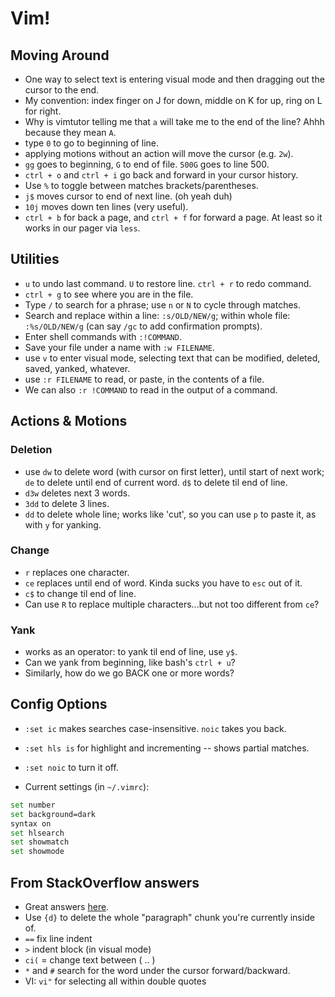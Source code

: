 # Vim!

## Moving Around
- One way to select text is entering visual mode and then dragging out the cursor to the end.
- My convention: index finger on J for down, middle on K for up, ring on L for right.
- Why is vimtutor telling me that `a` will take me to the end of the line? Ahhh because they mean `A`.
- type `0` to go to beginning of line.
- applying motions without an action will move the cursor (e.g. `2w`).
- `gg` goes to beginning, `G` to end of file. `500G` goes to line 500.
- `ctrl + o` and `ctrl + i` go back and forward in your cursor history.
- Use `%` to toggle between matches brackets/parentheses.
- `j$` moves cursor to end of next line. (oh yeah duh)
- `10j` moves down ten lines (very useful).
- `ctrl + b` for back a page, and `ctrl + f` for forward a page. At least so it works in our pager via `less`.

## Utilities
- `u` to undo last command. `U` to restore line. `ctrl + r` to redo command.
- `ctrl + g` to see where you are in the file.
- Type `/` to search for a phrase; use `n` or `N` to cycle through matches.
- Search and replace within a line: `:s/OLD/NEW/g`; within whole file: `:%s/OLD/NEW/g` (can say `/gc` to add confirmation prompts).
- Enter shell commands with `:!COMMAND`.
- Save your file under a name with `:w FILENAME`.
- use `v` to enter visual mode, selecting text that can be modified, deleted, saved, yanked, whatever.
- use `:r FILENAME` to read, or paste, in the contents of a file.
- We can also `:r !COMMAND` to read in the output of a command.

## Actions & Motions
### Deletion
- use `dw` to delete word (with cursor on first letter), until start of next work; `de` to delete until end of current word. `d$` to delete til end of line.
- `d3w` deletes next 3 words.
- `3dd` to delete 3 lines.
- `dd` to delete whole line; works like 'cut', so you can use `p` to paste it, as with `y` for yanking.

### Change
- `r` replaces one character.
- `ce` replaces until end of word. Kinda sucks you have to `esc` out of it.
- `c$` to change til end of line.
- Can use `R` to replace multiple characters...but not too different from `ce`?

### Yank
- works as an operator: to yank til end of line, use `y$`.
- Can we yank from beginning, like bash's `ctrl + u`?
- Similarly, how do we go BACK one or more words?

## Config Options
- `:set ic` makes searches case-insensitive. `noic` takes you back.
- `:set hls is` for highlight and incrementing -- shows partial matches.
- `:set noic` to turn it off.

- Current settings (in `~/.vimrc`):
```bash
set number
set background=dark
syntax on
set hlsearch
set showmatch
set showmode
```

## From StackOverflow answers
- Great answers [here](https://stackoverflow.com/questions/1218390/what-is-your-most-productive-shortcut-with-vim/1220118#1220118).
- Use `{d}` to delete the whole "paragraph" chunk you're currently inside of.
- `==` fix line indent
- `>` indent block (in visual mode)
- `ci(` = change text between ( .. )
- `*` and  `#` search for the word under the cursor forward/backward.
- VI: `vi"` for selecting all within double quotes
